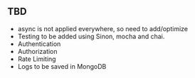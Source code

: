 ## TBD

- async is not applied everywhere, so need to add/optimize
- Testing to be added using Sinon, mocha and chai.
- Authentication
- Authorization
- Rate Limiting
- Logs to be saved in MongoDB